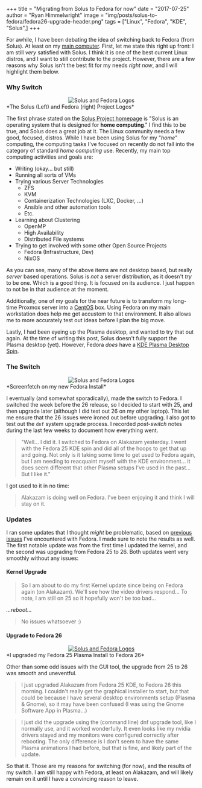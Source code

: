 +++
title  = "Migrating from Solus to Fedora for now"
date   = "2017-07-25"
author = "Ryan Himmelwright"
image  = "img/posts/solus-to-fedora/fedora26-upgrade-header.png"
tags   = ["Linux", "Fedora", "KDE", "Solus",]
+++

For awhile, I have been debating the idea of switching back to Fedora (from Solus). At least on my [main computer](/pages/homelab/#alakazam). First, let me state this right up front: I am still *very* satisfied with Solus. I think it is one of the best current Linux distros, and I want to still contribute to the project. However, there are a few reasons why Solus isn't the best fit for my needs *right now*, and I will highlight them below.

<!--more-->

### Why Switch
<center>
<img alt="Solus and Fedora Logos" src="../../img/posts/solus-to-fedora/logos.png"  style="max-width: 85%;"/>
</center>
*The Solus (Left) and Fedora (right) Project Logos*


The first phrase stated on the [Solus Project homepage](https://solus-project.com) is "Solus is an operating system that is designed for **home computing**." I find this to be true, and Solus does a great job at it. The Linux community needs a few good, focused, distros. While I have been using Solus for my "*home*" computing, the computing tasks I've focused on recently do not fall into the category of standard *home computing* use. Recently, my main top computing activities and goals are:

- Writing (okay... but still)
- Running all sorts of VMs
- Trying various Server Technologies
  - ZFS
  - KVM
  - Containerization Technologies (LXC, Docker, ...)
  - Ansible and other automation tools
  - Etc.
- Learning about Clustering
  - OpenMP
  - High Availability
  - Distributed File systems
- Trying to get involved with some other Open Source Projects
  - Fedora (Infrastructure, Dev)
  - NixOS

As you can see, many of the above items are not desktop based, but really
*server* based operations. Solus is *not* a server distribution, as it doesn't
*try* to be one. Which is a good thing. It is focused on its audience. I
just happen to not be in that audience at the moment.

Additionally, one of my goals for the near future is to transform my long-time Proxmox server into a [CentOS](https://www.centos.org/) box. Using Fedora on my main workstation does help me get accustom to that environment. It also allows me to more accurately test out ideas before I plan the big move.

Lastly, I had been eyeing up the Plasma desktop, and wanted to try that out again. At the time of writing this post, Solus doesn't fully support the Plasma desktop (yet). However, Fedora *does* have a [KDE Plasma Desktop Spin](https://spins.fedoraproject.org/kde/).


### The Switch

<center>
<img alt="Solus and Fedora Logos" src="../../img/posts/solus-to-fedora/fedora25.png"  style="max-width: 100%;"/>
</center>
*Screenfetch on my new Fedora Install*

I eventually (and somewhat sporadically), made the switch to Fedora. I switched
the week before the 26 release, so I decided to start with 25, and then upgrade
later (although I did test out 26 on my other laptop). This let me ensure that
the 26 issues were ironed out before upgrading. I also got to test out the `dnf`
system upgrade process. I recorded *post-switch* notes during the last few weeks
to document how everything went.

>"Well... I did it. I switched to Fedora on Alakazam yesterday. I went with the
>Fedora 25 KDE spin and did all of the hoops to get that up and going. Not only
>is it taking some time to get used to Fedora again, but I am needing to
>reacquaint myself with the KDE environment... it does seem different that other
>Plasma setups I've used in the past... But I like it."

I got used to it in no time:

>Alakazam is doing well on Fedora. I've been enjoying it and think I will stay on
>it.


### Updates

I ran some updates that I thought *might* be problematic, based
on [previous issues](../back-on-arch/#fedora) I've encountered with Fedora. I
made sure to note the results as well. The first notable update was from the
first time I updated the kernel, and the second was  upgrading from
Fedora 25 to 26. Both updates went very smoothly without any issues:

#### Kernel Upgrade

>So I am about to do my first Kernel update since being on Fedora again (on
>Alakazam). We'll see how the video drivers respond... To note, I am still on 25
>so it hopefully won't be too bad...

*...reboot...*

>No issues whatsoever :)


#### Upgrade to Fedora 26
<center>
<a href="../../img/posts/solus-to-fedora/fedora26-upgrade.png"><img alt="Solus and Fedora Logos" src="../../img/posts/solus-to-fedora/fedora26-upgrade.png" style="max-width: 100%;"/></a>
</center>
*I upgraded my Fedora 25 Plasma Install to Fedora 26*

Other than some odd issues with the GUI tool, the upgrade from 25 to 26 was
smooth and uneventful.

>I just upgraded Alakazam from Fedora 25 KDE, to Fedora 26 this morning. I couldn't really get the
>graphical installer to start, but that could be because I have several desktop environments setup
>(Plasma & Gnome), so it may have been confused (I was using the Gnome Software App in Plasma...)

>I just did the upgrade using the (command line) dnf upgrade tool, like I normally use, and it worked
>wonderfully. It even looks like my nvidia drivers stayed and my monitors were configured correctly
>after rebooting. The only difference is I don't seem to have the same Plasma animations I had
>before, but that is fine, and likely part of the update.


So that it. Those are my reasons for switching (for now), and the results of my
switch. I am still happy with Fedora, at least on Alakazam, and will likely
remain on it until I have a convincing reason to leave.
